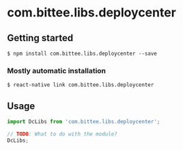 # com.bittee.libs.deploycenter

## Getting started

`$ npm install com.bittee.libs.deploycenter --save`

### Mostly automatic installation

`$ react-native link com.bittee.libs.deploycenter`

## Usage
```javascript
import DcLibs from 'com.bittee.libs.deploycenter';

// TODO: What to do with the module?
DcLibs;
```
